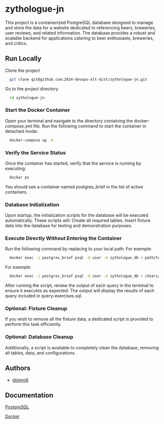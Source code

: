 # zythologue-jn
This project is a containerized PostgreSQL database designed to manage and store the data for a website dedicated to referencing beers, breweries, user reviews, and related information. The database provides a robust and scalable backend for applications catering to beer enthusiasts, breweries, and critics.

## Run Locally
Clone the project

```bash
  git clone git@github.com:2024-devops-alt-dist/zythologue-jn.git
```
Go to the project directory

```bash
  cd zythologue-jn
```
### Start the Docker Container
Open your terminal and navigate to the directory containing the docker-compose.yml file. Run the following command to start the container in detached mode:

```bash
  docker-compose up -d
```
### Verify the Service Status
Once the container has started, verify that the service is running by executing:

```bash
  docker ps
```
You should see a container named postgres_brief in the list of active containers.
### Database Initialization
Upon startup, the initialization scripts for the database will be executed automatically. These scripts will:
Create all required tables.
Insert fixture data into the database for testing and demonstration purposes.

### Execute Directly Without Entering the Container
Run the following command by replacing to your local path:
For exemple:
```bash
  docker exec -i postgres_brief psql -U user -d zythologue_db < path/to/local/zythologue-jn/sql/query-exercises.sql

```
For exemple:
```bash
  docker exec -i postgres_brief psql -U user -d zythologue_db < /Users/j.ni/Library/Mobile\ Documents/com~apple~CloudDocs/Documents/Simplon/zythologue-jn/sql/query-exercises.sql

```
After running the script, review the output of each query in the terminal to ensure it executes as expected.
The output will display the results of each query included in query-exercises.sql.

### Optional: Fixture Cleanup
If you wish to remove all the fixture data, a dedicated script is provided to perform this task efficiently.
### Optional: Database Cleanup
Additionally, a script is available to completely clean the database, removing all tables, data, and configurations.
    
## Authors
- [@jimni6](https://www.github.com/jimni6)
## Documentation
[PostgreSQL](https://www.postgresql.org)

[Docker](https://www.docker.com)

